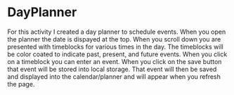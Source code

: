 # DayPlanner
For this activity I created a day planner to schedule events.
When you open the planner the date is dispayed at the top.
When you scroll down you are presented with timeblocks for various times in the day.
The timeblocks will be color coated to indicate past, present, and future events. 
When you click on a timeblock you can enter an event. 
When you click on the save button that event will be stored into local storage.
That event will then be saved and displayed into the calendar/planner and will appear when you refresh the page. 
